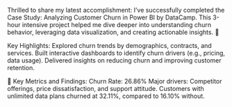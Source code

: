 Thrilled to share my latest accomplishment: I’ve successfully completed the Case Study: Analyzing Customer Churn in Power BI by DataCamp. This 3-hour intensive project helped me dive deeper into understanding churn behavior, leveraging data visualization, and creating actionable insights. 🌟

Key Highlights:
Explored churn trends by demographics, contracts, and services.
Built interactive dashboards to identify churn drivers (e.g., pricing, data usage).
Delivered insights on reducing churn and improving customer retention.

🔑 Key Metrics and Findings:
Churn Rate: 26.86%
Major drivers: Competitor offerings, price dissatisfaction, and support attitude.
Customers with unlimited data plans churned at 32.11%, compared to 16.10% without.
